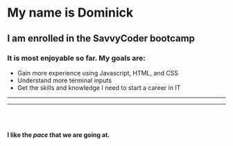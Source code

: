 # My name is Dominick

## I am enrolled in the SavvyCoder bootcamp
### It is most enjoyable so far. My goals are:

- Gain more experience using Javascript, HTML, and CSS
- Understand more terminal inputs
- Get the skills and knowledge I need to start a career in IT

---
------

<br>
<br>

**I like the _pace_ that we are going at.**

